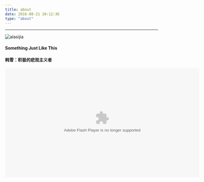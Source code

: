 ```yaml
---
title: about
date: 2016-08-21 10:12:36
type: "about"
---
```

---
![alasijia](https://images.morethink.cn/alasijia.jpg)


<link rel="stylesheet" href="https://cdnjs.cloudflare.com/ajax/libs/aplayer/1.10.1/APlayer.min.css">

#### Something Just Like This

<div id="aplayer"></div>
<script src="https://cdnjs.cloudflare.com/ajax/libs/aplayer/1.10.1/APlayer.min.js"></script>
<script>
    const ap = new APlayer({
        container: document.getElementById('aplayer'),
        mini: false,
        autoplay: false,
        theme: '#242424',
        loop: 'all',
        order: 'random',
        preload: 'auto',
        volume: 0.7,
        mutex: true,
        listFolded: false,
        listMaxHeight: 90,
        lrcType: 3,
        audio: [
            {
                name: 'Something Just Like This',
                artist: 'The Chainsmokers / Coldplay',
                url: 'http://music.morethink.cn///Something%20Just%20Like%20This.mp3',
                cover: 'http://music.morethink.cn//Something%20Just%20Like%20This.jpeg',
                lrc: 'http://music.morethink.cn//Something%20Just%20Like%20This.lrc',
                theme: '#242424'
            }
        ]
    });
    ap.init();

</script>

#### 韩雪：积极的悲观主义者

<object width="640" height="360">
<param name="movie" value="http://swf.ws.126.net/openplayer/v01/-0-2_MCP76PT9B_MCP789R9M-vimg1_ws_126_net//image/snapshot_movie/2017/7/S/K/MCP78ARSK-1430711943278.swf">
</param>
<param name="allowScriptAccess" value="always">
</param>
<param name="wmode" value="transparent">
</param>
<embed src="http://swf.ws.126.net/openplayer/v01/-0-2_MCP76PT9B_MCP789R9M-vimg1_ws_126_net//image/snapshot_movie/2017/7/S/K/MCP78ARSK-1430711943278.swf"
type="application/x-shockwave-flash" width="640" height="360" allowFullScreen="true" wmode="transparent" allowScriptAccess="always"></embed>
</object>
